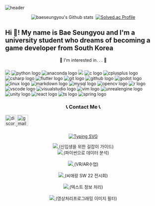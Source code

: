 ![header](https://capsule-render.vercel.app/api?type=venom&&color=gradient&height=300&section=header&text=Hello%20World&fontColor=00000&stroke=d6ace6&fontSize=85)

<div align="center">

![baeseungyou's Github stats](https://github-readme-stats.vercel.app/api?username=baeseungyou&include_all_commits=true&show_icons=true&theme=radical&count_private=true) ﻿﻿ [![Solved.ac Profile](http://mazassumnida.wtf/api/v2/generate_badge?boj=20225169)](https://solved.ac/20225169/)
  
<h2 align="left">Hi 👋! My name is Bae Seungyou and I'm a university student who dreams of becoming a game developer from South Korea</h2>

🌟 I'm interested in. . . 🌟
###

<div align="left">
  <img src="https://skillicons.dev/icons?i=js,html,css"/>
  <img src="https://skillicons.dev/icons?i=python" class="tech-icon" alt="python logo" />
  <img src="https://skillicons.dev/icons?i=anaconda" class="tech-icon" alt="anaconda logo" />
  <img src= "https://skillicons.dev/icons?i=java,kotlin,nodejs,figma&theme=light" />
  <img src="https://skillicons.dev/icons?i=c" class="tech-icon" alt="c logo" />
  <img src="https://skillicons.dev/icons?i=cpp" class="tech-icon" alt="cplusplus logo" />
  <img src="https://skillicons.dev/icons?i=cs" class="tech-icon" alt="csharp logo" />
  <img src="https://skillicons.dev/icons?i=flutter" class="tech-icon" alt="flutter logo" />
  <img src="https://skillicons.dev/icons?i=git" class="tech-icon" alt="git logo" />
  <img src="https://skillicons.dev/icons?i=github" class="tech-icon" alt="github logo" />
  <img src="https://skillicons.dev/icons?i=godot" class="tech-icon" alt="godot logo" />
  <img src="https://skillicons.dev/icons?i=linux" class="tech-icon" alt="linux logo" />
  <img src="https://skillicons.dev/icons?i=md" class="tech-icon" alt="markdown logo" />
  <img src="https://skillicons.dev/icons?i=mysql" class="tech-icon" alt="mysql logo" />
  <img src="https://skillicons.dev/icons?i=opencv" class="tech-icon" alt="opencv logo" />
  <img src="https://skillicons.dev/icons?i=r" class="tech-icon" alt="r logo" />
  <img src="https://skillicons.dev/icons?i=vscode" class="tech-icon" alt="vscode logo" />
  <img src="https://skillicons.dev/icons?i=visualstudio" class="tech-icon" alt="visualstudio logo" />
  <img src="https://skillicons.dev/icons?i=vim" class="tech-icon" alt="vim logo" />
  <img src="https://skillicons.dev/icons?i=unreal" class="tech-icon" alt="unrealengine logo" />
  <img src="https://skillicons.dev/icons?i=unity" class="tech-icon" alt="unity logo" />
  <img src="https://skillicons.dev/icons?i=react" class="tech-icon" alt="react logo" />
  <img src="https://skillicons.dev/icons?i=ts" class="tech-icon" alt="ts logo" />
  <img src="https://skillicons.dev/icons?i=spring" class="tech-icon" alt="spring logo" />
</div>

### 📞 Contact Me 📞 ###

<div align="left">
  <a href="https://discord.com/channels/Null" target="_blank">
    <img src="https://img.shields.io/static/v1?message=Discord&logo=discord&label=&color=7289DA&logoColor=white&labelColor=&style=for-the-badge" height="35" alt="discord logo"  />
  </a>
  <a href="https://mail.google.com/mail/u/gaejisub" target="_blank">
    <img src="https://img.shields.io/static/v1?message=Gmail&logo=gmail&label=&color=D14836&logoColor=white&labelColor=&style=for-the-badge" height="35" alt="gmail logo"  />
  </a>
</div>

###
[![Typing SVG](https://readme-typing-svg.demolab.com?font=DM+Sans&pause=1000&color=44C0F7&background=FFFFFF00&center=true&vCenter=true&width=435&lines=%F0%9F%92%AB+My+Project+%F0%9F%92%AB)](https://git.io/typing-svg)

<a href="https://hallymuniversity.notion.site/b99e1f3a6b984cc5bf7c905ee7abfd7a?v=f0af3e392de649089cd19538d4d0554a" target="_blank">
    <img src="https://img.shields.io/badge/notion-%23000000.svg?&style=for-the-badge&logo=notion&logoColor=white"/>
</a> (신입생을 위한 길잡이 가이드)

<br>
 <a href="https://github.com/baeseungyou/first-repos/tree/main/20225169%20%EB%B0%B0%EC%8A%B9%EC%9C%A0_%EA%B8%B0%EB%A7%90%20%ED%94%84%EB%A1%9C%EC%A0%9D%ED%8A%B8" target="_blank">
   <img src="https://img.shields.io/badge/github-181717?style=for-the-badge&logo=github&logoColor=white"/>
</a> (파이썬으로 데이터 분석)
</br> 

<br>
  <a href="https://github.com/baeseungyou/VR-AR-class" target="_blank">
   <img src="https://img.shields.io/badge/github-181717?style=for-the-badge&logo=github&logoColor=white"/>
</a> (VR/AR수업)
</br>

<br>
 <a href="https://github.com/baeseungyou/sw22" target="_blank">
    <img src="https://img.shields.io/badge/github-181717?style=for-the-badge&logo=github&logoColor=white"/>
</a> (씨애랑 SW 22 전시회)
</br>

<br>
 <a href="https://github.com/baeseungyou/study" target="_blank">
     <img src="https://img.shields.io/badge/github-181717?style=for-the-badge&logo=github&logoColor=white"/>
</a> (텍스트 정보 처리)
</br>

<br>
 <a href="https://github.com/baeseungyou/Programming-for-Image-Processing" target="_blank">
   <img src="https://img.shields.io/badge/github-181717?style=for-the-badge&logo=github&logoColor=white"/>
 </a> (영상처리프로그래밍 이미지 필터)
 </br>
